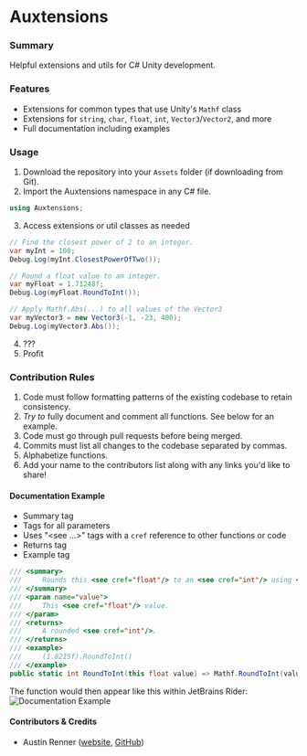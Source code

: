 # Auxtensions
### Summary
Helpful extensions and utils for C# Unity development.

### Features
* Extensions for common types that use Unity's `Mathf` class
* Extensions for `string`, `char`, `float`, `int`, `Vector3`/`Vector2`, and more
* Full documentation including examples

### Usage
1. Download the repository into your `Assets` folder (if downloading from Git).
2. Import the Auxtensions namespace in any C# file.

```c#
using Auxtensions;
```

3. Access extensions or util classes as needed

```c#
// Find the closest power of 2 to an integer.
var myInt = 100;
Debug.Log(myInt.ClosestPowerOfTwo());

// Round a float value to an integer.
var myFloat = 1.71248f;
Debug.Log(myFloat.RoundToInt());

// Apply Mathf.Abs(...) to all values of the Vector3
var myVector3 = new Vector3(-1, -23, 400);
Debug.Log(myVector3.Abs());
```

4. ???
5. Profit

### Contribution Rules
1. Code must follow formatting patterns of the existing codebase to retain consistency.
2. <i>Try to</i> fully document and comment all functions. See below for an example.
3. Code must go through pull requests before being merged. 
4. Commits must list all changes to the codebase separated by commas.
5. Alphabetize functions.
6. Add your name to the contributors list along with any links you'd like to share!

#### Documentation Example
* Summary tag
* Tags for all parameters
* Uses "\<see ...>" tags with a `cref` reference to other functions or code
* Returns tag
* Example tag
```c#
/// <summary>
///     Rounds this <see cref="float"/> to an <see cref="int"/> using <see cref="Mathf.RoundToInt"/>.
/// </summary>
/// <param name="value">
///     This <see cref="float"/> value.
/// </param>
/// <returns>
///     A rounded <see cref="int"/>.
/// </returns>
/// <example>
///     (1.8215f).RoundToInt()
/// </example>
public static int RoundToInt(this float value) => Mathf.RoundToInt(value);
```

The function would then appear like this within JetBrains Rider: <br>
![Documentation Example](https://i.imgur.com/4aeRhiw.png)

#### Contributors & Credits
* Austin Renner ([website](https://www.austephner.com/), [GitHub](https://github.com/austephner))
